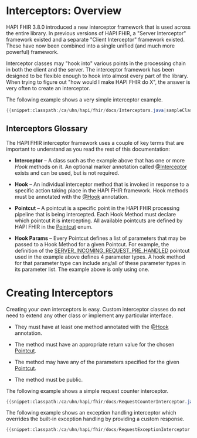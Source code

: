 # Interceptors: Overview

HAPI FHIR 3.8.0 introduced a new interceptor framework that is used across the entire library. In previous versions of HAPI FHIR, a "Server Interceptor" framework existed and a separate "Client Interceptor" framework existed. These have now been combined into a single unified (and much more powerful) framework.

Interceptor classes may "hook into" various points in the processing chain in both the client and the server. The interceptor framework has been designed to be flexible enough to hook into almost every part of the library. When trying to figure out "how would I make HAPI FHIR do X", the answer is very often to create an interceptor.

The following example shows a very simple interceptor example. 

```java
{{snippet:classpath:/ca/uhn/hapi/fhir/docs/Interceptors.java|sampleClass}}
```

## Interceptors Glossary

The HAPI FHIR interceptor framework uses a couple of key terms that are important to understand as you read the rest of this documentation:

* **Interceptor** &ndash; A class such as the example above that has one or more *Hook* methods on it. An optional marker annotation called [@Interceptor](/apidocs/hapi-fhir-base/ca/uhn/fhir/interceptor/api/Interceptor.html) exists and can be used, but is not required.

* **Hook** &ndash; An individual interceptor method that is invoked in response to a specific action taking place in the HAPI FHIR framework. Hook methods must be annotated with the [@Hook](/apidocs/hapi-fhir-base/ca/uhn/fhir/interceptor/api/Hook.html) annotation.

* **Pointcut** &ndash; A pointcut is a specific point in the HAPI FHIR processing pipeline that is being intercepted. Each Hook Method must declare which pointcut it is intercepting. All available pointcuts are defined by HAPI FHIR in the [Pointcut](/apidocs/hapi-fhir-base/ca/uhn/fhir/interceptor/api/Pointcut.html) enum.

* **Hook Params** &ndash; Every Pointcut defines a list of parameters that may be passed to a Hook Method for a given Pointcut. For example, the definition of the [SERVER_INCOMING_REQUEST_PRE_HANDLED](/apidocs/hapi-fhir-base/ca/uhn/fhir/interceptor/api/Pointcut.html#SERVER_INCOMING_REQUEST_PRE_HANDLED) pointcut used in the example above defines 4 parameter types. A hook method for that parameter type can include any/all of these parameter types in its parameter list. The example above is only using one.

# Creating Interceptors

Creating your own interceptors is easy. Custom interceptor classes do not need to extend any other class or implement any particular interface. 

* They must have at least one method annotated with the [@Hook](/apidocs/hapi-fhir-base/ca/uhn/fhir/interceptor/api/Pointcut.html) annotation.

* The method must have an appropriate return value for the chosen [Pointcut](/apidocs/hapi-fhir-base/ca/uhn/fhir/interceptor/api/Pointcut.html).

* The method may have any of the parameters specified for the given [Pointcut](/apidocs/hapi-fhir-base/ca/uhn/fhir/interceptor/api/Pointcut.html). 

* The method must be public.

The following example shows a simple request counter interceptor.

```java
{{snippet:classpath:/ca/uhn/hapi/fhir/docs/RequestCounterInterceptor.java|interceptor}}
```

The following example shows an exception handling interceptor which overrides the built-in exception handling by providing a custom response.

```java
{{snippet:classpath:/ca/uhn/hapi/fhir/docs/RequestExceptionInterceptor.java|interceptor}}
```

